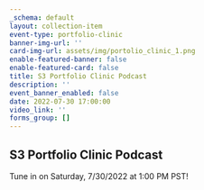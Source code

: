 ```yaml
---
_schema: default
layout: collection-item
event-type: portfolio-clinic
banner-img-url: ''
card-img-url: assets/img/portolio_clinic_1.png
enable-featured-banner: false
enable-featured-card: false
title: S3 Portfolio Clinic Podcast
description: ''
event_banner_enabled: false
date: 2022-07-30 17:00:00
video_link: ''
forms_group: []
---
```

## S3 Portfolio Clinic Podcast

Tune in on Saturday, 7/30/2022 at 1:00 PM PST!